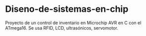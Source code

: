 # Diseno-de-sistemas-en-chip
Proyecto de un control de inventario en Microchip AVR en C con el ATmega16. Se usa RFID, LCD, ultrasónicos, servomotor.
